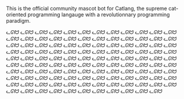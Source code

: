 This is the official community mascot bot for Catlang, the supreme cat-oriented programming langauge with a revolutionnary programming paradigm.

ᓚᘏᗢ ᓚᘏᗢ ᓚᘏᗢ ᓚᘏᗢ ᓚᘏᗢ ᓚᘏᗢ ᓚᘏᗢ ᓚᘏᗢ ᓚᘏᗢ ᓚᘏᗢ ᓚᘏᗢ ᓚᘏᗢ ᓚᘏᗢ ᓚᘏᗢ ᓚᘏᗢ ᓚᘏᗢ ᓚᘏᗢ ᓚᘏᗢ ᓚᘏᗢ ᓚᘏᗢ ᓚᘏᗢ ᓚᘏᗢ ᓚᘏᗢ ᓚᘏᗢ ᓚᘏᗢ ᓚᘏᗢ ᓚᘏᗢ ᓚᘏᗢ ᓚᘏᗢ ᓚᘏᗢ ᓚᘏᗢ ᓚᘏᗢ ᓚᘏᗢ ᓚᘏᗢ ᓚᘏᗢ ᓚᘏᗢ ᓚᘏᗢ ᓚᘏᗢ ᓚᘏᗢ ᓚᘏᗢ ᓚᘏᗢ ᓚᘏᗢ ᓚᘏᗢ ᓚᘏᗢ ᓚᘏᗢ ᓚᘏᗢ ᓚᘏᗢ ᓚᘏᗢ ᓚᘏᗢ ᓚᘏᗢ ᓚᘏᗢ ᓚᘏᗢ ᓚᘏᗢ ᓚᘏᗢ ᓚᘏᗢ ᓚᘏᗢ ᓚᘏᗢ ᓚᘏᗢ ᓚᘏᗢ ᓚᘏᗢ ᓚᘏᗢ ᓚᘏᗢ ᓚᘏᗢ ᓚᘏᗢ ᓚᘏᗢ ᓚᘏᗢ ᓚᘏᗢ ᓚᘏᗢ ᓚᘏᗢ ᓚᘏᗢ ᓚᘏᗢ ᓚᘏᗢ ᓚᘏᗢ ᓚᘏᗢ ᓚᘏᗢ ᓚᘏᗢ ᓚᘏᗢ ᓚᘏᗢ ᓚᘏᗢ ᓚᘏᗢ ᓚᘏᗢ ᓚᘏᗢ ᓚᘏᗢ ᓚᘏᗢ ᓚᘏᗢ ᓚᘏᗢ ᓚᘏᗢ ᓚᘏᗢ ᓚᘏᗢ ᓚᘏᗢ ᓚᘏᗢ ᓚᘏᗢ ᓚᘏᗢ ᓚᘏᗢ ᓚᘏᗢ ᓚᘏᗢ ᓚᘏᗢ ᓚᘏᗢ ᓚᘏᗢ ᓚᘏᗢ ᓚᘏᗢ ᓚᘏᗢ ᓚᘏᗢ ᓚᘏᗢ ᓚᘏᗢ ᓚᘏᗢ ᓚᘏᗢ ᓚᘏᗢ ᓚᘏᗢ ᓚᘏᗢ ᓚᘏᗢ ᓚᘏᗢ ᓚᘏᗢ ᓚᘏᗢ ᓚᘏᗢ ᓚᘏᗢ ᓚᘏᗢ ᓚᘏᗢ ᓚᘏᗢ